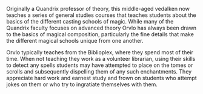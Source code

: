 Originally a Quandrix professor of theory, this middle-aged vedalken now teaches a series of general studies courses that teaches students about the basics of the different casting schools of magic. While many of the Quandrix faculty focuses on advanced theory Orvlo has always been drawn to the basics of magical composition, particularly the fine details that make the different magical schools unique from one another. 

Orvlo typically teaches from the Biblioplex, where they spend most of their time. When not teaching they work as a volunteer librarian, using their skills to detect any spells students may have attempted to place on the tomes or scrolls and subsequently dispelling them of any such enchantments. They appreciate hard work and earnest study and frown on students who attempt jokes on them or who try to ingratiate themselves with them.